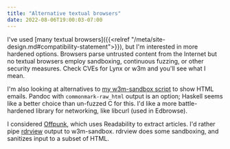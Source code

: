 ```yaml
---
title: "Alternative textual browsers"
date: 2022-08-06T19:00:03-07:00
---
```

I've used [many textual browsers]({{<relref "/meta/site-design.md#compatibility-statement">}}), but I'm interested in more hardened options. Browsers parse untrusted content from the Internet but no textual browsers employ sandboxing, continuous fuzzing, or other security measures. Check CVEs for Lynx or w3m and you'll see what I mean.

I'm also looking at alternatives to [my w3m-sandbox script](https://git.sr.ht/~seirdy/bwrap-scripts/tree/trunk/item/w3m-sandbox) to show HTML emails. Pandoc with `commonmark-raw_html` output is an option; Haskell seems like a better choice than un-fuzzed C for this. I'd like a more battle-hardened library for networking, like libcurl (used in Edbrowse).

I considered [Offpunk](https://notabug.org/ploum/offpunk), which uses Readability to extract articles. I'd rather pipe [rdrview](https://github.com/eafer/rdrview) output to w3m-sandbox. rdrview does some sandboxing, and sanitizes input to a subset of HTML.

